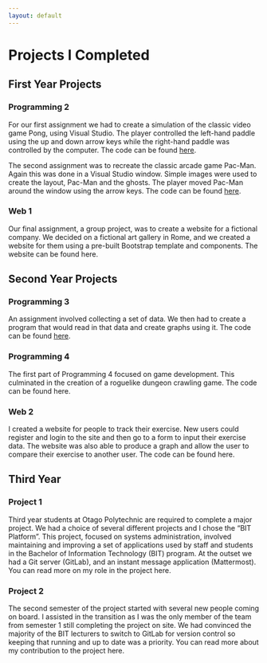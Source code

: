 ```yaml
---
layout: default
---
```


# Projects I Completed

## First Year Projects

### Programming 2
For our first assignment we had to create a simulation of the classic video game Pong, using Visual Studio. The player controlled the left-hand paddle using the up and down arrow keys while the right-hand paddle was controlled by the computer. The code can be found [here](https://github.com/MichaelNZ85/Prog2Assignment1). 

The second assignment was to recreate the classic arcade game Pac-Man. Again this was done in a Visual Studio window. Simple images were used to create the layout, Pac-Man and the ghosts. The player moved Pac-Man around the window using the arrow keys. The code can be found [here](https://github.com/MichaelNZ85/Prog2Assignment2). 

### Web 1
Our final assignment, a group project, was to create a website for a fictional company. We decided on a fictional art gallery in Rome, and we created a website for them using a pre-built Bootstrap template and components. The website can be found here.

## Second Year Projects

### Programming 3
An assignment involved collecting a set of data. We then had to create a program that would read in that data and create graphs using it. The code can be found [here](https://github.com/MichaelNZ85/Programming3).

### Programming 4
The first part of Programming 4 focused on game development. This culminated in the creation of a roguelike dungeon crawling game. The code can be found here.

### Web 2
I created a website for people to track their exercise. New users could register and login to the site and then go to a form to input their exercise data. The website was also able to produce a graph and allow the user to compare their exercise to another user. The code can be found here. 

## Third Year

### Project 1
Third year students at Otago Polytechnic are required to complete a major project. We had a choice of several different projects and I chose the “BIT Platform”. This project, focused on systems administration, involved maintaining and improving a set of applications used by staff and students in the Bachelor of Information Technology (BIT) program. At the outset we had a Git server (GitLab), and an instant message application (Mattermost). You can read more on my role in the project here.

### Project 2
The second semester of the project started with several new people coming on board. I assisted in the transition as I was the only member of the team from semester 1 still completing the project on site. We had convinced the majority of the BIT lecturers to switch to GitLab for version control so keeping that running and up to date was a priority. You can read more about my contribution to the project here.
